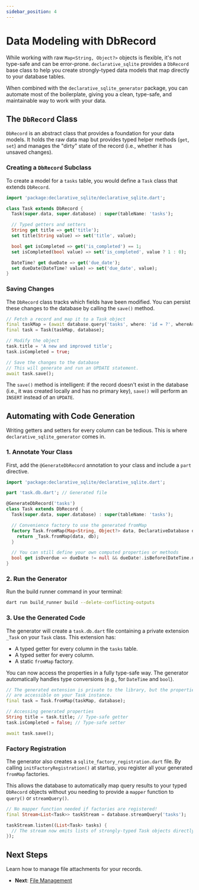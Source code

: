 ```yaml
---
sidebar_position: 4
---
```


# Data Modeling with DbRecord

While working with raw `Map<String, Object?>` objects is flexible, it's not type-safe and can be error-prone. `declarative_sqlite` provides a `DbRecord` base class to help you create strongly-typed data models that map directly to your database tables.

When combined with the `declarative_sqlite_generator` package, you can automate most of the boilerplate, giving you a clean, type-safe, and maintainable way to work with your data.

## The `DbRecord` Class

`DbRecord` is an abstract class that provides a foundation for your data models. It holds the raw data map but provides typed helper methods (`get`, `set`) and manages the "dirty" state of the record (i.e., whether it has unsaved changes).

### Creating a `DbRecord` Subclass

To create a model for a `tasks` table, you would define a `Task` class that extends `DbRecord`.

```dart title="lib/models/task.dart"
import 'package:declarative_sqlite/declarative_sqlite.dart';

class Task extends DbRecord {
  Task(super.data, super.database) : super(tableName: 'tasks');

  // Typed getters and setters
  String get title => get('title');
  set title(String value) => set('title', value);

  bool get isCompleted => get('is_completed') == 1;
  set isCompleted(bool value) => set('is_completed', value ? 1 : 0);

  DateTime? get dueDate => get('due_date');
  set dueDate(DateTime? value) => set('due_date', value);
}
```

### Saving Changes

The `DbRecord` class tracks which fields have been modified. You can persist these changes to the database by calling the `save()` method.

```dart
// Fetch a record and map it to a Task object
final taskMap = (await database.query('tasks', where: 'id = ?', whereArgs: ['task-1']))[0];
final task = Task(taskMap, database);

// Modify the object
task.title = 'A new and improved title';
task.isCompleted = true;

// Save the changes to the database
// This will generate and run an UPDATE statement.
await task.save();
```
The `save()` method is intelligent: if the record doesn't exist in the database (i.e., it was created locally and has no primary key), `save()` will perform an `INSERT` instead of an `UPDATE`.

## Automating with Code Generation

Writing getters and setters for every column can be tedious. This is where `declarative_sqlite_generator` comes in.

### 1. Annotate Your Class

First, add the `@GenerateDbRecord` annotation to your class and include a `part` directive.

```dart title="lib/models/task.dart"
import 'package:declarative_sqlite/declarative_sqlite.dart';

part 'task.db.dart'; // Generated file

@GenerateDbRecord('tasks')
class Task extends DbRecord {
  Task(super.data, super.database) : super(tableName: 'tasks');

  // Convenience factory to use the generated fromMap
  factory Task.fromMap(Map<String, Object?> data, DeclarativeDatabase db) {
    return _Task.fromMap(data, db);
  }

  // You can still define your own computed properties or methods
  bool get isOverdue => dueDate != null && dueDate!.isBefore(DateTime.now());
}
```

### 2. Run the Generator

Run the build runner command in your terminal:

```bash
dart run build_runner build --delete-conflicting-outputs
```

### 3. Use the Generated Code

The generator will create a `task.db.dart` file containing a private extension `_Task` on your `Task` class. This extension has:
- A typed getter for every column in the `tasks` table.
- A typed setter for every column.
- A static `fromMap` factory.

You can now access the properties in a fully type-safe way. The generator automatically handles type conversions (e.g., for `DateTime` and `bool`).

```dart
// The generated extension is private to the library, but the properties
// are accessible on your Task instance.
final task = Task.fromMap(taskMap, database);

// Accessing generated properties
String title = task.title; // Type-safe getter
task.isCompleted = false; // Type-safe setter

await task.save();
```

### Factory Registration

The generator also creates a `sqlite_factory_registration.dart` file. By calling `initFactoryRegistration()` at startup, you register all your generated `fromMap` factories.

This allows the database to automatically map query results to your typed `DbRecord` objects without you needing to provide a `mapper` function to `query()` or `streamQuery()`.

```dart
// No mapper function needed if factories are registered!
final Stream<List<Task>> taskStream = database.streamQuery('tasks');

taskStream.listen((List<Task> tasks) {
  // The stream now emits lists of strongly-typed Task objects directly.
});
```

## Next Steps

Learn how to manage file attachments for your records.

- **Next**: [File Management](./file-management.md)

